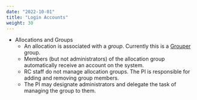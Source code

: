 ```yaml
---
date: "2022-10-01"
title: "Login Accounts"
weight: 30
---
```


* Allocations and Groups
    * An allocation is associated with a _group_.  Currently this is a [Grouper](https://groups.identity.virginia.edu/) group.
    * Members (but not administrators) of the allocation group automatically receive an account on the system.
    * RC staff do not manage allocation groups.  The PI is responsible for adding and removing group members.  
    * The PI may designate administrators and delegate the task of managing the group to them.
